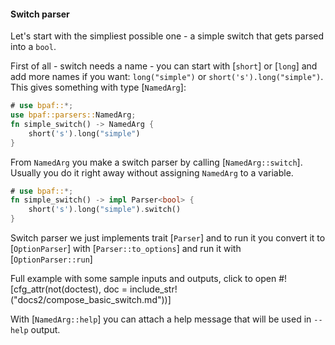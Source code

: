 #### Switch parser

Let's start with the simpliest possible one - a simple switch that gets parsed into a `bool`.

First of all - switch needs a name - you can start with [`short`] or [`long`] and add more
names if you want: `long("simple")` or `short('s').long("simple")`. This gives something with
type [`NamedArg`]:

```rust
# use bpaf::*;
use bpaf::parsers::NamedArg;
fn simple_switch() -> NamedArg {
    short('s').long("simple")
}
```

From `NamedArg` you make a switch parser by calling [`NamedArg::switch`]. Usually you do it
right away without assigning `NamedArg` to a variable.

```rust
# use bpaf::*;
fn simple_switch() -> impl Parser<bool> {
    short('s').long("simple").switch()
}
```

Switch parser we just implements trait [`Parser`] and to run it you convert it to [`OptionParser`] with
[`Parser::to_options`] and run it with [`OptionParser::run`]

Full example with some sample inputs and outputs, click to open
#![cfg_attr(not(doctest), doc = include_str!("docs2/compose_basic_switch.md"))]


With [`NamedArg::help`] you can attach a help message that will be used in `--help` output.
